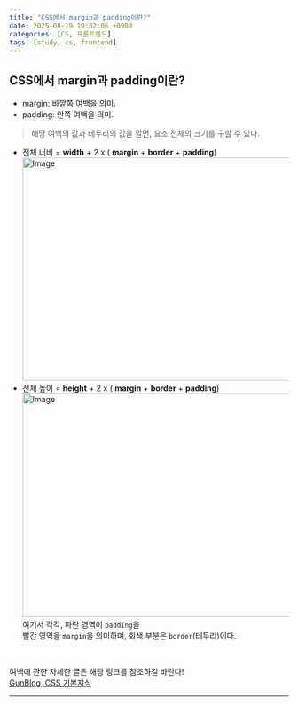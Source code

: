 ```yaml
---
title: "CSS에서 margin과 padding이란?"
date: 2025-08-19 19:32:06 +0900
categories: [CS, 프론트엔드]
tags: [study, cs, frontend]
---
```


## **CSS에서 margin과 padding이란?**     
- margin: 바깥쪽 여백을 의미.  
- padding: 안쪽 여백을 의미.  
> 해당 여백의 값과 테두리의 값을 알면, 요소 전체의 크기를 구할 수 있다.  

- 전체 너비 = **width** + 2 x ( **<span class="redpen">margin</span>** + **border** + **<span class="bluepen">padding</span>**)  
  <img width="655" height="402" alt="Image" src="https://github.com/user-attachments/assets/1728bfc2-841d-408e-8fc6-32fab9ad1a79" />      
- 전체 높이 = **height** + 2 x ( **<span class="redpen">margin</span>** + **border** + **<span class="bluepen">padding</span>**)  
  <img width="646" height="403" alt="Image" src="https://github.com/user-attachments/assets/cac32fad-4490-4a66-a46d-b05285fb94a6" />  
여기서 각각, <span class="bluepen">파란 영역</span>이 `padding`을   
<span class="redpen">빨간 영역</span>을 `margin`을 의미하며, 회색 부분은 `border`(테두리)이다.

<br>

여백에 관한 자세한 글은 해당 링크를 참조하길 바란다!  
[GunBlog, CSS 기본지식](https://79gun79.github.io/posts/CSS1/)

---
